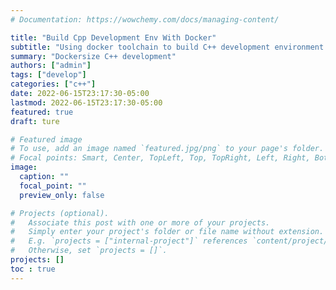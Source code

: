 ```yaml
---
# Documentation: https://wowchemy.com/docs/managing-content/

title: "Build Cpp Development Env With Docker"
subtitle: "Using docker toolchain to build C++ development environment in CLion"
summary: "Dockersize C++ development"
authors: ["admin"]
tags: ["develop"]
categories: ["c++"]
date: 2022-06-15T23:17:30-05:00
lastmod: 2022-06-15T23:17:30-05:00
featured: true
draft: ture

# Featured image
# To use, add an image named `featured.jpg/png` to your page's folder.
# Focal points: Smart, Center, TopLeft, Top, TopRight, Left, Right, BottomLeft, Bottom, BottomRight.
image:
  caption: ""
  focal_point: ""
  preview_only: false

# Projects (optional).
#   Associate this post with one or more of your projects.
#   Simply enter your project's folder or file name without extension.
#   E.g. `projects = ["internal-project"]` references `content/project/deep-learning/index.md`.
#   Otherwise, set `projects = []`.
projects: []
toc : true
---
```

